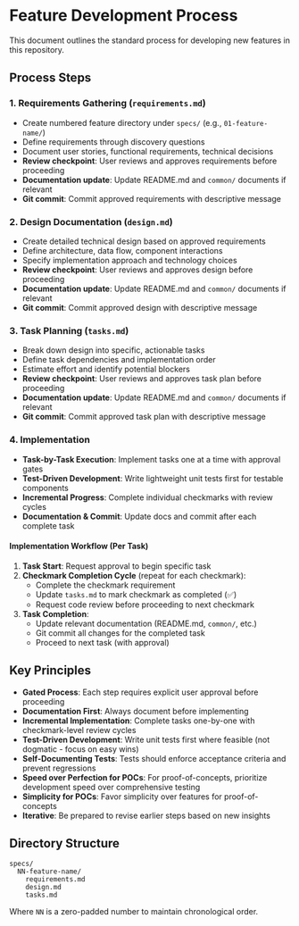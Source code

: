# Feature Development Process

This document outlines the standard process for developing new features in this repository.

## Process Steps

### 1. Requirements Gathering (`requirements.md`)
- Create numbered feature directory under `specs/` (e.g., `01-feature-name/`)
- Define requirements through discovery questions
- Document user stories, functional requirements, technical decisions
- **Review checkpoint**: User reviews and approves requirements before proceeding
- **Documentation update**: Update README.md and `common/` documents if relevant
- **Git commit**: Commit approved requirements with descriptive message

### 2. Design Documentation (`design.md`)
- Create detailed technical design based on approved requirements
- Define architecture, data flow, component interactions
- Specify implementation approach and technology choices
- **Review checkpoint**: User reviews and approves design before proceeding
- **Documentation update**: Update README.md and `common/` documents if relevant
- **Git commit**: Commit approved design with descriptive message

### 3. Task Planning (`tasks.md`)
- Break down design into specific, actionable tasks
- Define task dependencies and implementation order
- Estimate effort and identify potential blockers
- **Review checkpoint**: User reviews and approves task plan before proceeding
- **Documentation update**: Update README.md and `common/` documents if relevant
- **Git commit**: Commit approved task plan with descriptive message

### 4. Implementation
- **Task-by-Task Execution**: Implement tasks one at a time with approval gates
- **Test-Driven Development**: Write lightweight unit tests first for testable components
- **Incremental Progress**: Complete individual checkmarks with review cycles
- **Documentation & Commit**: Update docs and commit after each complete task

#### Implementation Workflow (Per Task)
1. **Task Start**: Request approval to begin specific task
2. **Checkmark Completion Cycle** (repeat for each checkmark):
   - Complete the checkmark requirement
   - Update `tasks.md` to mark checkmark as completed (✅)
   - Request code review before proceeding to next checkmark
3. **Task Completion**:
   - Update relevant documentation (README.md, `common/`, etc.)
   - Git commit all changes for the completed task
   - Proceed to next task (with approval)

## Key Principles
- **Gated Process**: Each step requires explicit user approval before proceeding
- **Documentation First**: Always document before implementing
- **Incremental Implementation**: Complete tasks one-by-one with checkmark-level review cycles
- **Test-Driven Development**: Write unit tests first where feasible (not dogmatic - focus on easy wins)
- **Self-Documenting Tests**: Tests should enforce acceptance criteria and prevent regressions
- **Speed over Perfection for POCs**: For proof-of-concepts, prioritize development speed over comprehensive testing
- **Simplicity for POCs**: Favor simplicity over features for proof-of-concepts
- **Iterative**: Be prepared to revise earlier steps based on new insights

## Directory Structure
```
specs/
  NN-feature-name/
    requirements.md
    design.md
    tasks.md
```

Where `NN` is a zero-padded number to maintain chronological order.
